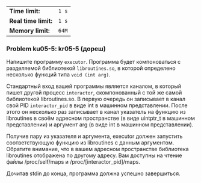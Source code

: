 |                      |       |
|----------------------|-------|
| **Time limit:**      | `1 s` |
| **Real time limit:** | `1 s` |
| **Memory limit:**    | `64M` |


### Problem ku05-5: kr05-5 (дореш)

Напишите программу `executor`. Программа будет компоноваться с разделяемой библиотекой
`libroutines.so`, в которой определено несколько функций типа `void (int arg)`.

Стандартный вход вашей программы является каналом, в который пишет другой процесс `interactor`,
скомпонованный с той же самой библиотекой libroutines.so. В первую очередь он записывает в канал
свой PID `interactor_pid` в виде int в машинном представлении. После этого он несколько раз
записывает в канал указатель на функцию из libroutines в своём адресном пространстве (в виде
uintptr_t в машинном представлении) и аргумент arg (в виде int в машинном представлении).

Получив пару из указателя и аргумента, executor должен запустить соответствующую функцию из
libroutines с данным аргументом. Обратите внимание, что в вашем адресном пространстве библиотека
libroutines отображена по другому адресу. Вам доступны на чтение файлы /proc/self/maps и
/proc/[interactor_pid]/maps.

Дочитав stdin до конца, программа должна успешно завершиться.

